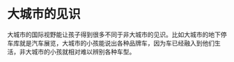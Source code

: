 # 大城市的见识

大城市的国际视野能让孩子得到很多不同于非大城市的见识。比如大城市的地下停车库就是汽车展览，大城市的小孩能说出各种品牌车，因为车已经融入到他们生活，非大城市的小孩就相对难以辨别各种车型。
